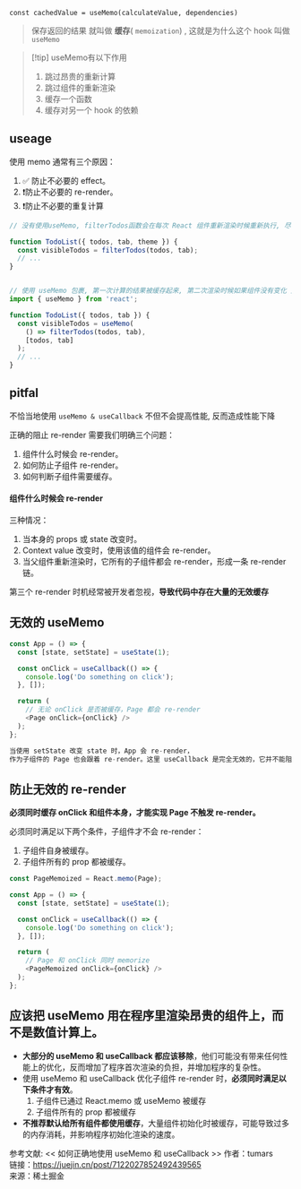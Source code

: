 `const cachedValue = useMemo(calculateValue, dependencies)`

> 保存返回的结果 就叫做 **缓存**( `memoization`) , 这就是为什么这个 hook 叫做 `useMemo` 


>[!tip] useMemo有以下作用
>1. 跳过昂贵的重新计算   
>2. 跳过组件的重新渲染
>3. 缓存一个函数
>4. 缓存对另一个 hook 的依赖


## useage

使用 memo 通常有三个原因：
1.  ✅ 防止不必要的 effect。
2.  ❗️防止不必要的 re-render。
3.  ❗️防止不必要的重复计算

```js
// 没有使用useMemo, filterTodos函数会在每次 React 组件重新渲染时候重新执行, 尽管结果值没有发生变化, 大多数情况下计算会很快, 但是在昂贵的计算下会造成不必要的性能开销

function TodoList({ todos, tab, theme }) {
  const visibleTodos = filterTodos(todos, tab);
  // ...
}


// 使用 useMemo 包裹, 第一次计算的结果被缓存起来, 第二次渲染时候如果组件没有变化 则跳过这个 filterTodos 函数的执行
import { useMemo } from 'react';

function TodoList({ todos, tab }) {
  const visibleTodos = useMemo(
    () => filterTodos(todos, tab),
    [todos, tab]
  );
  // ...
}

```


## pitfal
不恰当地使用 `useMemo & useCallback` 不但不会提高性能, 反而造成性能下降

正确的阻止 re-render 需要我们明确三个问题：

1.  组件什么时候会 re-render。
2.  如何防止子组件 re-render。
3.  如何判断子组件需要缓存。

#### 组件什么时候会 re-render

三种情况：

1.  当本身的 props 或 state 改变时。
2.  Context value 改变时，使用该值的组件会 re-render。
3.  当父组件重新渲染时，它所有的子组件都会 re-render，形成一条 re-render 链。

第三个 re-render 时机经常被开发者忽视，**导致代码中存在大量的无效缓存**

  
## 无效的 useMemo

```js
const App = () => {
  const [state, setState] = useState(1);

  const onClick = useCallback(() => {
    console.log('Do something on click');
  }, []);

  return (
	// 无论 onClick 是否被缓存，Page 都会 re-render 
    <Page onClick={onClick} />
  );
};

当使用 setState 改变 state 时，App 会 re-render，
作为子组件的 Page 也会跟着 re-render。这里 useCallback 是完全无效的，它并不能阻止 Page 的 re-render。


```


## 防止无效的 re-render
**必须同时缓存 onClick 和组件本身，才能实现 Page 不触发 re-render。**

必须同时满足以下两个条件，子组件才不会 re-render：
1.  子组件自身被缓存。
2.  子组件所有的 prop 都被缓存。

```js
const PageMemoized = React.memo(Page);

const App = () => {
  const [state, setState] = useState(1);

  const onClick = useCallback(() => {
    console.log('Do something on click');
  }, []);

  return (
    // Page 和 onClick 同时 memorize
    <PageMemoized onClick={onClick} />
  );
};

```

## 应该把 useMemo 用在程序里渲染昂贵的组件上，而不是数值计算上。

-   **大部分的 useMemo 和 useCallback 都应该移除**，他们可能没有带来任何性能上的优化，反而增加了程序首次渲染的负担，并增加程序的复杂性。
-   使用 useMemo 和 useCallback 优化子组件 re-render 时，**必须同时满足以下条件才有效**。
    1.  子组件已通过 React.memo 或 useMemo 被缓存
    2.  子组件所有的 prop 都被缓存
-   **不推荐默认给所有组件都使用缓存**，大量组件初始化时被缓存，可能导致过多的内存消耗，并影响程序初始化渲染的速度。

  

参考文献: << 如何正确地使用 useMemo 和 useCallback >>
作者：tumars  
链接：https://juejin.cn/post/7122027852492439565  
来源：稀土掘金  